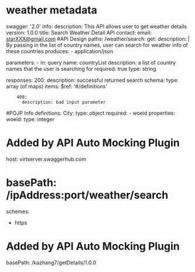 # weather metadata
swagger: '2.0'
info:
  description: This API allows user to get weather details
  version: 1.0.0
  title: Search Weather Detail API
  contact:
    email: starXXX@gmail.com
#API Design
paths:
  /weather/search:
    get:
      description: |
        By passing in the list of country names, user can search for
        weather info of these countries
      produces:
      - application/json
      
parameters:
      - in: query
        name: countryList
        description: a list of country names that the user is searching for
        required: true
        type: string
  
responses:
        200:
          description: successful returned search 
          schema:
              type: array (of maps)
              items: 
                $ref: '#/definitions'
            
        400:
          description: bad input parameter

#POJP Info
definitions:
  City:
    type: object
    required:
    - woeid
    properties:
      woeid:
        type: integer
  
# Added by API Auto Mocking Plugin
host: virtserver.swaggerhub.com
# basePath: /ipAddress:port/weather/search
schemes:
 - https
# Added by API Auto Mocking Plugin
basePath: /kazhang7/getDetails/1.0.0
